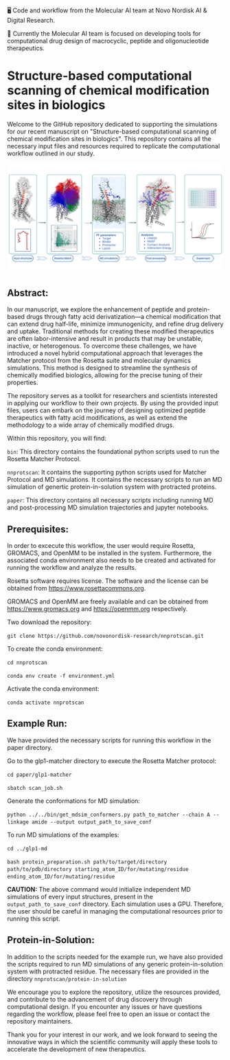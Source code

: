 🖥️ Code and workflow from the Molecular AI team at Novo Nordisk AI & Digital Research.

🧬 Currently the Molecular AI team is focused on developing tools for computational drug design of macrocyclic, peptide and oligonucleotide therapeutics.
# 
# Structure-based computational scanning of chemical modification sites in biologics

Welcome to the GitHub repository dedicated to supporting the simulations for our recent manuscript on "Structure-based computational scanning of chemical modification sites in biologics". This repository contains all the necessary input files and resources required to replicate the computational workflow outlined in our study.

![nnprotscan_workflow](./nnprotscan_workflow.png)

## Abstract:

In our manuscript, we explore the enhancement of peptide and protein-based drugs through fatty acid derivatization—a chemical modification that can extend drug half-life, minimize immunogenicity, and refine drug delivery and uptake. Traditional methods for creating these modified therapeutics are often labor-intensive and result in products that may be unstable, inactive, or heterogenous. To overcome these challenges, we have introduced a novel hybrid computational approach that leverages the Matcher protocol from the Rosetta suite and molecular dynamics simulations. This method is designed to streamline the synthesis of chemically modified biologics, allowing for the precise tuning of their properties.

The repository serves as a toolkit for researchers and scientists interested in applying our workflow to their own projects. By using the provided input files, users can embark on the journey of designing optimized peptide therapeutics with fatty acid modifications, as well as extend the methodology to a wide array of chemically modified drugs.

Within this repository, you will find:

`bin`: This directory contains the foundational python scripts used to run the Rosetta Matcher Protocol.  

`nnprotscan`: It contains the supporting python scripts used for Matcher Protocol and MD simulations. It contains the necessary scripts to run an MD simulation of genertic protein-in-solution system with protracted proteins. 

`paper`: This directory contains all necessary scripts including running MD and post-processing MD simulation trajectories and jupyter notebooks. 

## Prerequisites:

In order to excecute this workflow, the user would require Rosetta, GROMACS, and OpenMM to be installed in the system. Furthermore, the associated conda environment also needs to be created and activated for running the workflow and analyze the results. 

Rosetta software requires license. The software and the license can be obtained from https://www.rosettacommons.org.

GROMACS and OpenMM are freely available and can be obtained from https://www.gromacs.org and https://openmm.org respectively.

Two download the repository:

`git clone https://github.com/novonordisk-research/nnprotscan.git`

To create the conda environment:

`cd nnprotscan`

`conda env create -f environment.yml`

Activate the conda environment:

`conda activate nnprotscan`

## Example Run:

We have provided the necessary scripts for running this workflow in the paper directory. 

Go to the glp1-matcher directory to execute the Rosetta Matcher protocol:

`cd paper/glp1-matcher` 

`sbatch scan_job.sh`

Generate the conformations for MD simulation:

`python ../../bin/get_mdsim_conformers.py path_to_matcher --chain A --linkage amide --output output_path_to_save_conf `

To run MD simulations of the examples:

`cd ../glp1-md`

`bash protein_preparation.sh path/to/target/directory path/to/pdb/directory starting_atom_ID/for/mutating/residue ending_atom_ID/for/mutating/residue`

**CAUTION:** The above command would initialize independent MD simulations of every input structures, present in the `output_path_to_save_conf` directory. Each simulation uses a GPU. Therefore, the user should be careful in managing the computational resources prior to running this script.

## Protein-in-Solution:

In addition to the scripts needed for the example run, we have also provided the scripts required to run MD simulations of any generic protein-in-solution system with protracted residue. The necessary files are provided in the directory `nnprotscan/protein-in-solution`

We encourage you to explore the repository, utilize the resources provided, and contribute to the advancement of drug discovery through computational design. If you encounter any issues or have questions regarding the workflow, please feel free to open an issue or contact the repository maintainers.

Thank you for your interest in our work, and we look forward to seeing the innovative ways in which the scientific community will apply these tools to accelerate the development of new therapeutics.
